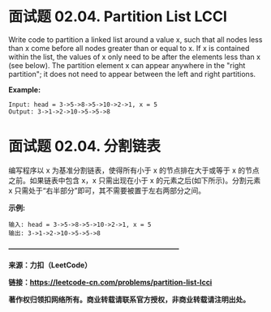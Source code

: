 # 面试题 02.04. Partition List LCCI

Write code to partition a linked list around a value x, such that all nodes less than x come before all nodes greater than or equal to x. If x is contained within the list, the values of x only need to be after the elements less than x (see below). The partition element x can appear anywhere in the "right partition"; it does not need to appear between the left and right partitions.

**Example:**

```
Input: head = 3->5->8->5->10->2->1, x = 5
Output: 3->1->2->10->5->5->8
```

# 面试题 02.04. 分割链表

编写程序以 x 为基准分割链表，使得所有小于 x 的节点排在大于或等于 x 的节点之前。如果链表中包含 x，x 只需出现在小于 x 的元素之后(如下所示)。分割元素 x 只需处于“右半部分”即可，其不需要被置于左右两部分之间。

**示例:**

```
输入: head = 3->5->8->5->10->2->1, x = 5
输出: 3->1->2->10->5->5->8
```

**————————————————————————**

**来源：力扣（LeetCode）**

**链接：https://leetcode-cn.com/problems/partition-list-lcci**

**著作权归领扣网络所有。商业转载请联系官方授权，非商业转载请注明出处。**

